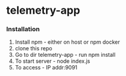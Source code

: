 # telemetry-app

### Installation
1. Install npm - either on host or npm docker
2. clone this repo
3. Go to dir telemetry-app - run npm install
4. To start server -  node index.js
5. To access - IP addr:9091



